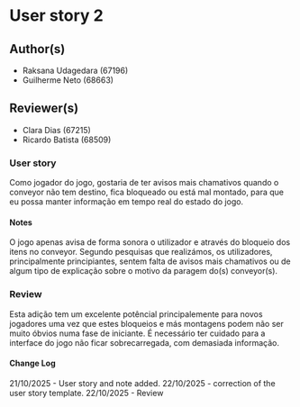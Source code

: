 # User story 2

## Author(s)

- Raksana Udagedara (67196)
- Guilherme Neto (68663)

## Reviewer(s)

- Clara Dias (67215)
- Ricardo Batista (68509)

### User story

Como jogador do jogo, gostaria de ter avisos mais chamativos quando o conveyor não tem destino, fica bloqueado ou está mal montado, para que eu possa manter informação em tempo real do estado do jogo.

#### Notes

O jogo apenas avisa de forma sonora o utilizador e através do bloqueio dos itens no conveyor. Segundo pesquisas que realizámos, os utilizadores, principalmente principiantes, sentem falta de avisos mais chamativos ou de algum tipo de explicação sobre o motivo da paragem do(s) conveyor(s).

### Review
Esta adição tem um excelente potêncial principalemente para novos jogadores uma vez que estes bloqueios e más montagens podem não ser muito óbvios numa fase de iniciante. É necessário ter cuidado para a interface do jogo não ficar sobrecarregada, com demasiada informação. 

#### Change Log

21/10/2025 - User story and note added.
22/10/2025 - correction of the user story template.
22/10/2025 - Review